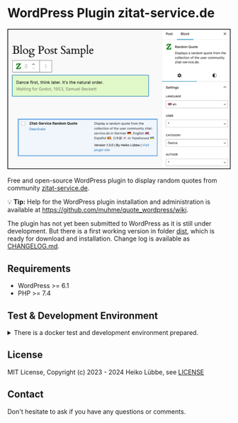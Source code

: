 # WordPress Plugin zitat-service.de

![WordPress plugin zitat_service](images/wordpress_plugin_zitat_service.png)

Free and open-source WordPress plugin to display random quotes from community [zitat-service.de](https://www.zitat-service.de).

:bulb: **Tip:** Help for the WordPress plugin installation and administration is available at https://github.com/muhme/quote_wordpress/wiki.

The plugin has not yet been submitted to WordPress as it is still under development. But there is a first working version in folder [dist](dist), which is ready for download and installation. Change log is available as [CHANGELOG.md](CHANGELOG.md).

## Requirements

* WordPress >= 6.1
* PHP >= 7.4

## Test & Development Environment
<details>
  <summary>There is a docker test and development environment prepared.</summary>
To create the test and development environment run:

```
host$ git clone https://github.com/muhme/quote_wordpress
host$ cd quote_wordpress
host$ docker compose up -d
```

Six Docker containers are running:

```
host$ docker ps
IMAGE                          PORTS                                            NAMES
quote_wordpress-wordpress      0.0.0.0:4080->80/tcp                             quote_wp_wordpress
wordpress:6.1-php7.4-apache    0.0.0.0:4084->80/tcp                             quote_wp_min
phpmyadmin/phpmyadmin          0.0.0.0:4081->80/tcp                             quote_wp_phpmyadmin
mariadb                        3306/tcp                                         quote_wp_mariadb
maildev/maildev                0.0.0.0:1025->1025/tcp, 0.0.0.0:4082->1080/tcp   quote_wp_maildev
mcr.microsoft.com/playwright   0.0.0.0:4083->80/tcp                             quote_wp_playwright
```

Docker containers are:
  * quote_wp_wordpress – WordPress latest version
    * http://host.docker.internal:4080 – WordPress instance, ready for installation, test and development
    * [msmtp](https://marlam.de/msmtp/) is used as a simple SMPT client
    * A small WordPress plugin sets the sender email address (from field) fixed to 'webmaster@docker.local' and fixes the problem of undeliverable address 'wordpress@localhost' inside Docker container. Installing it as [must-use WordPress plugin](https://wordpress.org/support/article/must-use-plugins) to have it already actived.
    * has gettext package, vim and ping installed
  * quote_wp_min - minimum required PHP/WordPress version
    * http://host.docker.internal:4084 – WordPress instance, ready for installation and test
  * quote_wp_mariadb – MariaDB database
    * database available as mariadb:3306
    * user 'root', password 'root' and database 'wordpress'
  * quote_wp_phpmyadmin – phpmyadmin for database administration
    * http://localhost:4081 – phpMyAdmin to work with the database
  * quote_wp_maildev - [MailDev](https://github.com/maildev/maildev) for collecting and showing WordPress mails
    * listening for mails on maildev:1025
    * http://localhost:4082 – MailDev web interface
  * quote_wp_playwright- for E2E testing

:bulb: **Tip:** To have WordPress working with HTTP and from localhost and inside Docker container, plus access WordPress from Playwrigth container the little trick is to use the URL `http://host.docker.internal:4080`. The hostname `host.docker.internal` is identical inside docker container and on host machine, if you make the following `/etc/hosts` entry:
```bash
127.0.0.1	host.docker.internal
```

### Installation

The command-line interface for WordPress [WP-CLI](https://wp-cli.org/) is used for the script-based completion of the installation and other tasks. After creating the Docker containers `quote_wp_wordpress` and `quote_wp_min` run `scripts/install.sh` once:
```
host$ scripts/install.sh

*** Waiting for container quote_wp_wordpress
waiting for 1 resources: http://host.docker.internal:4080
*** Installing WP-CLI
*** Complete WordPress installation
Success: WordPress installed successfully.
*** Install additional languages
Language 'de_DE' installed.
Language 'es_ES' installed.
Language 'ja' installed.
Language 'uk' installed.
*** Create four additional admins with locales
*** Activate plugin zitat-service
*** Recursivly chown to www-data

*** Waiting for container quote_wp_min
waiting for 1 resources: http://host.docker.internal:4084
*** Installing WP-CLI
*** Complete WordPress installation
Success: WordPress installed successfully.
*** Install additional languages
Language 'de_DE' installed.
Language 'es_ES' installed.
Language 'ja' installed.
Language 'uk' installed.
*** Create four additional admins with locales
*** Activate plugin zitat-service
*** Recursivly chown to www-data
```

WordPress is installed with the five languages supported by the plugin. The plugin `zitat-service` is installed and activated. There are five admin users, each of whom has set one of the languages. Users are `admin`, `admin_de`, `admin_es`, `admin_ja` and `admin_uk`. Password is always `admin`.

### Testing

Automated Playwright tests are in subfolder [test](./test/) and and are described there.

### Scripts

More scripts are prepared for a pleasant and also faster development, see folder [scripts](./scripts/) and commented list of scripts there.

</details>

## License

MIT License, Copyright (c) 2023 - 2024 Heiko Lübbe, see [LICENSE](LICENSE)

## Contact
Don't hesitate to ask if you have any questions or comments.
